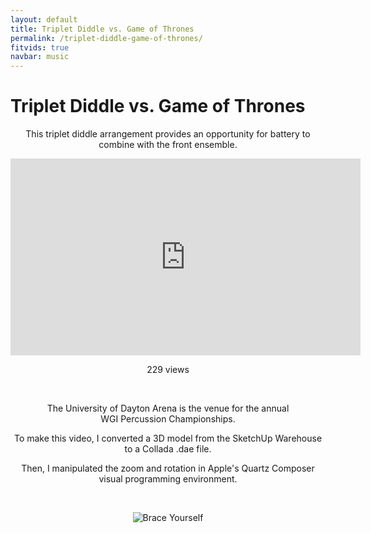 ```yaml
---
layout: default
title: Triplet Diddle vs. Game of Thrones
permalink: /triplet-diddle-game-of-thrones/
fitvids: true
navbar: music
---
```

<!-- #TODO: move to an external stylesheet -->
<style>
p {
    text-align: center;
}
</style>

# Triplet Diddle vs. Game of Thrones
This triplet diddle arrangement provides an opportunity for battery to combine with the
front&nbsp;ensemble.

<iframe width="560" height="315" src="https://www.youtube.com/embed/l63i0jZdKvw?rel=0"
        frameborder="0" allowfullscreen>
</iframe>
<p id="yt-views">229 views</p>
<br>

The University of Dayton Arena is the venue for the annual
WGI&nbsp;Percussion&nbsp;Championships.

To make this video, I converted a 3D model from the SketchUp Warehouse to a
Collada&nbsp;.dae&nbsp;file.

Then, I manipulated the zoom and rotation in Apple's Quartz Composer
visual&nbsp;programming&nbsp;environment.

<br>

![Brace Yourself](../assets/img/diddles-are-coming.jpg)
